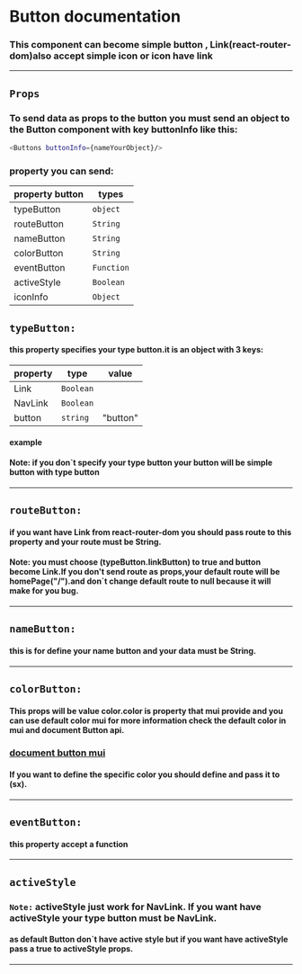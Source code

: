 # Button documentation

### This component can become simple button , Link(react-router-dom)also accept simple icon or icon have link

---

## `Props`

### To send data as props to the button you must send an object to the Button component with key **buttonInfo** like this:

```bash
<Buttons buttonInfo={nameYourObject}/>
```

### property you can send:

| property button | types      |
| --------------- | ---------- |
| typeButton      | `object`   |
| routeButton     | `String`   |
| nameButton      | `String`   |
| colorButton     | `String`   |
| eventButton     | `Function` |
| activeStyle     | `Boolean`  |
| iconInfo        | `Object`   |

## `typeButton:`

#### this property specifies your type button.it is an object with 3 keys:

| property | type      | value    |
| -------- | --------- | -------- |
| Link     | `Boolean` |          |
| NavLink  | `Boolean` |          |
| button   | `string`  | "button" |

#### example


#### **Note:** if you don`t specify your type button your button will be simple button with type button

---

## `routeButton:`

#### if you want have Link from react-router-dom you should pass route to this property and your route must be **String**.

#### **Note:** you must choose (typeButton.linkButton) to true and button become Link.If you don't send route as props,your default route will be homePage("/").and don`t change default route to null because it will make for you bug.

---

## `nameButton:`

#### this is for define your name button and your data must be **String**.

---

## `colorButton:`

#### This props will be value color.color is property that mui provide and you can use default color mui for more information check the default color in mui and document Button api.

### [document button mui](https://mui.com/api/button/)

#### If you want to define the specific color you should define and pass it to (sx).

---

## `eventButton:`

#### this property accept a function

---

## `activeStyle`
### `Note:` activeStyle just work for NavLink. If you want have activeStyle your type button must be NavLink.

#### as default Button don`t have active style but if you want have activeStyle pass a true to activeStyle props.

---
